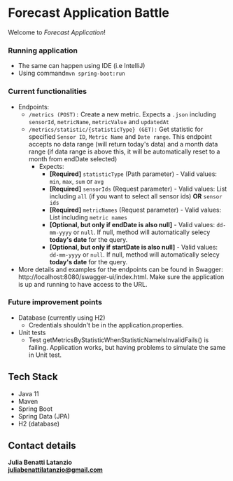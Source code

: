 # Forecast Application Battle

Welcome to _Forecast Application_!

### Running application
* The same can happen using IDE (i.e IntelliJ)
* Using command`mvn spring-boot:run`

### Current functionalities
* Endpoints:
  * `/metrics (POST):` Create a new metric. Expects a `.json` including `sensorId`, `metricName`, `metricValue` and `updatedAt`
  * `/metrics/statistic/{statisticType} (GET):` Get statistic for specified `Sensor ID`, `Metric Name` and `Date range`. 
  This endpoint accepts no data range (will return today's data) and a month data range (if data range is above this, it will be automatically reset to a month from endDate selected)
    * Expects:
      * **[Required]** `statisticType` (Path parameter) - Valid values: `min`, `max`, `sum` or `avg`
      * **[Required]** `sensorIds` (Request parameter) - Valid values: List including `all` (if you want to select all sensor ids) **OR** `sensor ids`
      * **[Required]** `metricNames` (Request parameter) - Valid values: List including `metric names`
      * **[Optional, but only if endDate is also null]** - Valid values: `dd-mm-yyyy` or `null`. If null, method will automatically selecy **today's date** for the query.
      * **[Optional, but only if startDate is also null]** - Valid values: `dd-mm-yyyy` or `null`. If null, method will automatically selecy **today's date** for the query.
* More details and examples for the endpoints can be found in Swagger: http://localhost:8080/swagger-ui/index.html. Make sure the application is up and running to have access to the URL.

### Future improvement points
* Database (currently using H2)
  * Credentials shouldn't be in the application.properties.
* Unit tests
  * Test getMetricsByStatisticWhenStatisticNameIsInvalidFails() is failing. Application works, but having problems to simulate the same in Unit test.
  

## Tech Stack
* Java 11
* Maven
* Spring Boot
* Spring Data (JPA)
* H2 (database)

## Contact details
**Julia Benatti Latanzio <br>
juliabenattilatanzio@gmail.com**
